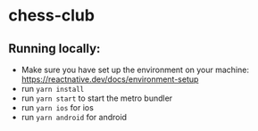 # chess-club

## Running locally:
- Make sure you have set up the environment on your machine: https://reactnative.dev/docs/environment-setup
- run `yarn install`
- run `yarn start` to start the metro bundler
- run `yarn ios` for ios
- run `yarn android` for android

